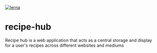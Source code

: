[![lerna](https://img.shields.io/badge/maintained%20with-lerna-cc00ff.svg)](https://lerna.js.org/)

# recipe-hub
Recipe hub is a web application that acts as a central storage and display for a user's recipes across different websites and mediums
